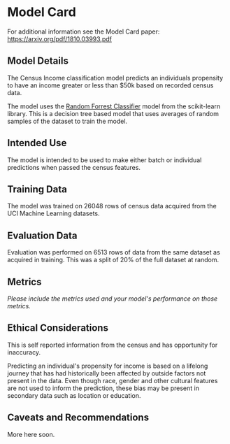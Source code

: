 # Model Card

For additional information see the Model Card paper: https://arxiv.org/pdf/1810.03993.pdf

## Model Details

The Census Income classification model predicts an individuals propensity to have an income
greater or less than $50k based on recorded census data. 

The model uses the [Random Forrest Classifier](https://scikit-learn.org/stable/modules/generated/sklearn.ensemble.RandomForestClassifier.html) model from the scikit-learn library. This is a decision tree based model that uses averages of random samples of the dataset to train the model. 

## Intended Use

The model is intended to be used to make either batch or individual predictions when passed the census features. 

## Training Data

The model was trained on 26048 rows of census data acquired from the UCI Machine Learning datasets. 

## Evaluation Data

Evaluation was performed on 6513 rows of data from the same dataset as acquired in training. This was a split of 20% of the full dataset at random. 

## Metrics
_Please include the metrics used and your model's performance on those metrics._

## Ethical Considerations

This is self reported information from the census and has opportunity for inaccuracy. 

Predicting an individual's propensity for income is based on a lifelong journey that has had historically been affected by outside factors not present in the data. Even though race, gender and other cultural features are not used to inform the prediction, these bias may be present in secondary data such as location or education.  

## Caveats and Recommendations

More here soon. 
